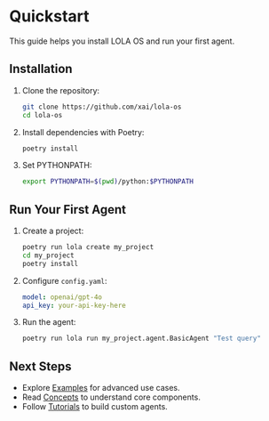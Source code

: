 # Quickstart

This guide helps you install LOLA OS and run your first agent.

## Installation
1. Clone the repository:
   ```bash
   git clone https://github.com/xai/lola-os
   cd lola-os
   ```
2. Install dependencies with Poetry:
   ```bash
   poetry install
   ```
3. Set PYTHONPATH:
   ```bash
   export PYTHONPATH=$(pwd)/python:$PYTHONPATH
   ```

## Run Your First Agent
1. Create a project:
   ```bash
   poetry run lola create my_project
   cd my_project
   poetry install
   ```
2. Configure `config.yaml`:
   ```yaml
   model: openai/gpt-4o
   api_key: your-api-key-here
   ```
3. Run the agent:
   ```bash
   poetry run lola run my_project.agent.BasicAgent "Test query"
   ```

## Next Steps
- Explore [Examples](../examples/) for advanced use cases.
- Read [Concepts](concepts/) to understand core components.
- Follow [Tutorials](tutorials/) to build custom agents.
